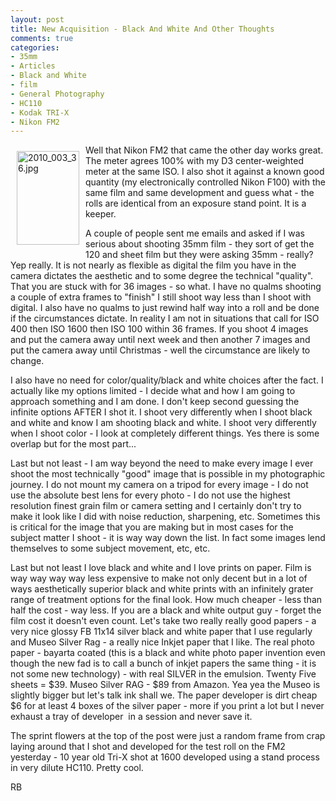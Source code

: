 ```yaml
---
layout: post
title: New Acquisition - Black And White And Other Thoughts
comments: true
categories:
- 35mm
- Articles
- Black and White
- film
- General Photography
- HC110
- Kodak TRI-X
- Nikon FM2
---
```

<a rel="lightbox" href="/wp-content/uploads/2010/03/2010_003_36.jpg"><img title="2010_003_36.jpg" src="/wp-content/uploads/2010/03/.thumbs/.2010_003_36.jpg" border="0" alt="2010_003_36.jpg" hspace="10" vspace="10" width="100" height="150" align="left" /></a>Well that Nikon FM2 that came the other day works great. The meter agrees 100% with my D3 center-weighted meter at the same ISO. I also shot it against a known good quantity (my electronically controlled Nikon F100) with the same film and same development and guess what - the rolls are identical from an exposure stand point. It is a keeper.

A couple of people sent me emails and asked if I was serious about shooting 35mm film - they sort of get the 120 and sheet film but they were asking 35mm - really? Yep really. It is not nearly as flexible as digital the film you have in the camera dictates the aesthetic and to some degree the technical "quality". That you are stuck with for 36 images - so what. I have no qualms shooting a couple of extra frames to "finish" I still shoot way less than I shoot with digital. I also have no qualms to just rewind half way into a roll and be done if the circumstances dictate. In reality I am not in situations that call for ISO 400 then ISO 1600 then ISO 100 within 36 frames. If you shoot 4 images and put the camera away until next week and then another 7 images and put the camera away until Christmas - well the circumstance are likely to change.

I also have no need for color/quality/black and white choices after the fact. I actually like my options limited - I decide what and how I am going to approach something and I am done. I don't keep second guessing the infinite options AFTER I shot it. I shoot very differently when I shoot black and white and know I am shooting black and white. I shoot very differently when I shoot color - I look at completely different things. Yes there is some overlap but for the most part...

Last but not least - I am way beyond the need to make every image I ever shoot the most technically "good" image that is possible in my photographic journey. I do not mount my camera on a tripod for every image - I do not use the absolute best lens for every photo - I do not use the highest resolution finest grain film or camera setting and I certainly don't try to make it look like I did with noise reduction, sharpening, etc. Sometimes this is critical for the image that you are making but in most cases for the subject matter I shoot - it is way way down the list. In fact some images lend themselves to some subject movement, etc, etc.

Last but not least I love black and white and I love prints on paper. Film is way way way way less expensive to make not only decent but in a lot of ways aesthetically superior black and white prints with an infinitely grater range of treatment options for the final look. How much cheaper - less than half the cost - way less. If you are a black and white output guy - forget the film cost it doesn't even count. Let's take two really really good papers - a very nice glossy FB 11x14 silver black and white paper that I use regularly and Museo Silver Rag - a really nice Inkjet paper that I like. The real photo paper - bayarta coated (this is a black and white photo paper invention even though the new fad is to call a bunch of inkjet papers the same thing - it is not some new technology) - with real SILVER in the emulsion. Twenty Five sheets = $39. Museo Silver RAG - $89 from Amazon. Yea yea the Museo is slightly bigger but let's talk ink shall we. The paper developer is dirt cheap $6 for at least 4 boxes of the silver paper - more if you print a lot but I never exhaust a tray of developer  in a session and never save it.

The sprint flowers at the top of the post were just a random frame from crap laying around that I shot and developed for the test roll on the FM2 yesterday - 10 year old Tri-X shot at 1600 developed using a stand process in very dilute HC110. Pretty cool.

RB